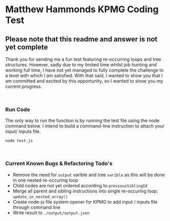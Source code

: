 # Matthew Hammonds KPMG Coding Test #

## Please note that this readme and answer is not yet complete ##

Thank you for sending me a fun test featuring re-occurring loops and tree structures. However, sadly due to my limited time whilst job hunting and working full time, I have not yet managed to fully complete the challenge to a level with which I am satisfied. With that said, I wanted to show you that I am committed and excited by this opportunity, so I wanted to show you my current progress.

<br>

### Run Code ###

The only way to run the function is by running the test file using the node command below. I intend to build a command-line instruction to attach your input/ inputs file.

`node test.js`

<br>

### Current Known Bugs & Refactoring Todo's ###

* Remove the need for `output` varible and tree `varible` as this will be done in one nested re-occuring loop
* Child nodes are not yet ordered according to `previousSiblingId`
* Merge all parent and sibling instructions into single re-occuring loop: `update_in_nested_array()`
* Create node-js file system opener for KPMG to add input / inputs file through command line
* Write result to `./output/output.json`